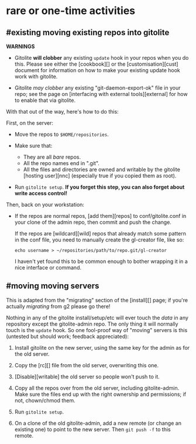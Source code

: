 # rare or one-time activities

## #existing moving existing repos into gitolite

**WARNINGS**

  * Gitolite **will clobber** any existing `update` hook in your repos when
    you do this.  Please see either the [cookbook][] or the
    [customisation][cust] document for information on how to make your
    existing update hook work with gitolite.

  * Gitolite *may clobber* any existing "git-daemon-export-ok" file in your
    repo; see the page on [interfacing with external tools][external] for how
    to enable that via gitolite.

With that out of the way, here's how to do this:

First, on the server:

  * Move the repos to `$HOME/repositories`.

  * Make sure that:

      * They are all *bare* repos.
      * All the repo names end in ".git".
      * All the files and directories are owned and writable by the gitolite
        [hosting user][nnc] (especially true if you copied them as root).

  * Run `gitolite setup`.  **If you forget this step, you can also forget
    about write access control!**

Then, back on your workstation:

  * If the repos are normal repos, [add them][repos] to conf/gitolite.conf in
    your clone of the admin repo, then commit and push the change.

    If the repos are [wildcard][wild] repos that already match some pattern in
    the conf file, you need to manually create the gl-creator file, like so:

        echo username > ~/repositories/path/to/repo.git/gl-creator

    I haven't yet found this to be common enough to bother wrapping it in a
    nice interface or command.

## #moving moving servers

This is adapted from the "migrating" section of the [install][] page; if
you're actually *migrating* from g2 please go there!

Nothing in any of the gitolite install/setup/etc will ever touch the *data* in
any repository except the gitolite-admin repo.  The only thing it will
normally touch is the `update` hook.  So one fool-proof way of "moving"
servers is this (untested but should work; feedback appreciated):

1.  Install gitolite on the new server, using the same key for the admin as
    for the old server.

2.  Copy the [rc][] file from the old server, overwriting this one.

3.  [Disable][writable] the old server so people won't push to it.

4.  Copy all the repos over from the old server, including gitolite-admin.
    Make sure the files end up with the right ownership and permissions; if
    not, chown/chmod them.

5.  Run `gitolite setup`.

6.  On a clone of the old gitolite-admin, add a new remote (or change an
    existing one) to point to the new server.  Then `git push -f` to this
    remote.

